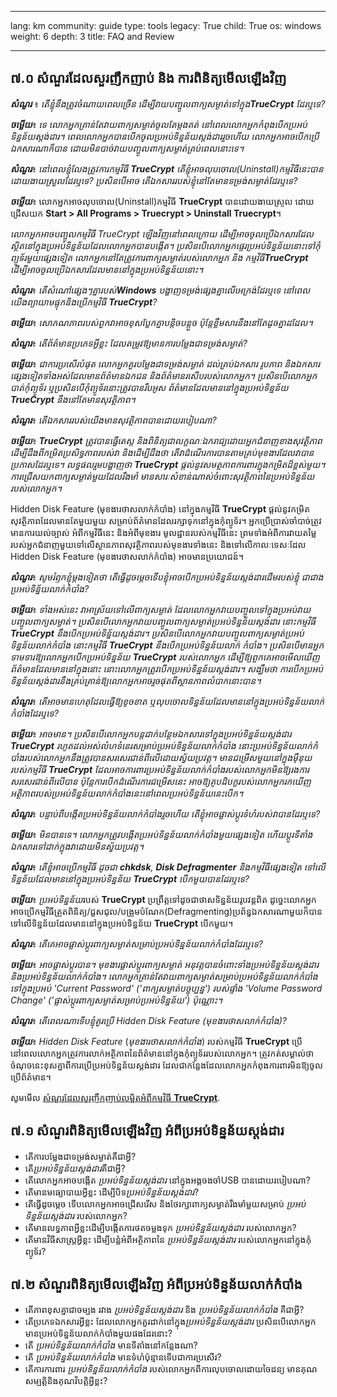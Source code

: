 

---

lang: km
community: guide
type: tools
legacy: True
child: True
os: windows
weight: 6
depth: 3
title: FAQ and Review

---

<a name="7.0"></a>
## ៧.០ សំណួរដែលសួរញឹកញាប់ និង ការពិនិត្យមើលឡើងវិញ ##

<div class="background" markdown="1"> 

***សំណួរ*** ៖ *តើខ្ញុំនឹងត្រូវចំណាយពេលច្រើន ដើម្បីវាយបញ្ចូលពាក្យសម្ងាត់ទៅក្នុង**TrueCrypt** ដែរឬទេ?*

***ចម្លើយ***៖ *ទេ លោកអ្នកគ្រាន់តែវាយពាក្យសម្ងាត់ចូលតែម្តងគត់ នៅពេលលោកអ្នកកំពុងបើកប្រអប់ទិន្នន័យស្តង់ដារ។ ពេលលោកអ្នកបានបើកចូលប្រអប់ទិន្នន័យស្តង់ដាររួចហើយ លោកអ្នកអាចបើកប្រើឯកសារណាក៏បាន ដោយមិនបាច់វាយបញ្ចូលពាក្យសម្ងាត់គ្រប់ពេលនោះទេ។*

***សំណួរ***៖ *នៅពេលខ្ញុំលែងត្រូវការកម្មវិធី **TrueCrypt** តើខ្ញុំអាចលុបចោល(Uninstall)កម្មវិធីនេះបានដោយងាយស្រួលដែរឬទេ? ប្រសិនបើអាច តើឯកសាររបស់ខ្ញុំនៅតែមានទម្រង់សម្ងាត់ដែរឬទេ?*

***ចម្លើយ***៖ លោកអ្នកអាចលុបចោល(Uninstall)កម្មវិធី **TrueCrypt** បានដោយងាយស្រួល ដោយជ្រើសយក **Start > All Programs > Truecrypt > Uninstall Truecrypt**។

*លោកអ្នកអាចបញ្ចូលកម្មវិធី TrueCrypt ឡើងវិញនៅពេលក្រោយ ដើម្បីអាចចូលប្រើឯកសារដែលស្ថិតនៅក្នុងប្រអប់ទិន្នន័យដែលលោកអ្នកបានបង្កើត។ ប្រសិនបើលោកអ្នកផ្ទេរប្រអប់ទិន្នន័យនោះទៅកុំព្យូទ័រមួយផ្សេងទៀត លោកអ្នកនៅតែត្រូវការពាក្យសម្ងាត់របស់លោកអ្នក និង កម្មវិធី**TrueCrypt** ដើម្បីអាចចូលប្រើឯកសារដែលមាននៅក្នុងប្រអប់ទិន្នន័យនោះ។*

***សំណួរ***៖ *តើសំណៅផ្សេងៗគ្នារបស់**Windows** បង្ហាញទម្រង់ផ្សេងគ្នាលើអេក្រង់ដែរឬទេ នៅពេលយើងព្យាយាមផ្ទុកនិងប្រើកម្មវិធី **TrueCrypt**?*

***ចម្លើយ***៖ *សោភណភាពរបស់ពួកវាអាចខុសប្លែកគ្នាបន្តិចបន្តួច ប៉ុន្តែខ្លឹមសារនឹងនៅតែដូចគ្នាដដែល។*

***សំណួរ***៖ *តើព័ត៌មានប្រភេទអ្វីខ្លះ ដែលតម្រូវឱ្យមានការបម្លែងជាទម្រង់សម្ងាត់?*

***ចម្លើយ***៖ *ជាការប្រសើរបំផុត លោកអ្នកគួរបម្លែងជាទម្រង់សម្ងាត់ ដល់គ្រប់ឯកសារ រូបភាព និងឯកសារផ្សេងទៀតទាំងអស់ដែលមានព័ត៌មានឯកជន និងព័ត៌មានរសើបរបស់លោកអ្នក។ ប្រសិនបើលោកអ្នកបាត់កុំព្យូទ័រ ឬប្រសិនបើកុំព្យូទ័រនោះត្រូវបានរឹបអូស ព័ត៌មានដែលមាននៅក្នុងប្រអប់ទិន្នន័យ **TrueCrypt** នឹងនៅតែមានសុវត្ថិភាព។*

***សំណួរ***៖ *តើឯកសាររបស់យើងមានសុវត្ថិភាពបានដោយរបៀបណា?*

***ចម្លើយ***៖ ***TrueCrypt** ត្រូវបានធ្វើតេស្ត និងពិនិត្យជាលក្ខណៈឯករាជ្យដោយអ្នកជំនាញខាងសុវត្ថិភាព ដើម្បីដឹងពីកម្រិតប្រសិទ្ធភាពរបស់វា និងដើម្បីដឹងថា តើវាដំណើរការបានតាមគ្រប់មុខងារដែលវាបានប្រកាសដែរឬទេ។ លទ្ធផលរួមបង្ហាញថា **TrueCrypt** ផ្តល់នូវសមត្ថភាពការពារក្នុងកម្រិតដ៏ខ្ពស់មួយ។ ការជ្រើសយកពាក្យសម្ងាត់មួយដែលរឹងមាំ មានសារៈសំខាន់ណាស់ចំពោះសុវត្ថិភាពនៃប្រអប់ទិន្នន័យរបស់លោកអ្នក។*

Hidden Disk Feature (មុខងារថាសលាក់កំបាំង) នៅក្នុងកម្មវិធី **TrueCrypt** ផ្តល់នូវកម្រិតសុវត្ថិភាពដែលមានតែមួយមួយ សម្រាប់ព័ត៌មានដែលរក្សាទុកនៅក្នុងកុំព្យូទ័រ។ អ្នកប្រើប្រាស់ចាំបាច់ត្រូវមានការយល់ច្បាស់ អំពីកម្មវិធីនេះ និងអំពីមុខងារ      មូលដ្ឋានរបស់កម្មវិធីនេះ ព្រមទាំងអំពីការវាយតម្លៃរបស់អ្នកជំនាញមួយទៅលើស្ថានភាពសុវត្ថិភាពរបស់មុខងារទាំងនេះ និងទៅលើកាលៈទេសៈដែល Hidden Disk Feature (មុខងារថាសលាក់កំបាំង) អាចមានប្រយោជន៍។

***សំណួរ***៖ *សូមរំឭកខ្ញុំម្តងទៀតថា តើធ្វើដូចម្តេចទើបខ្ញុំអាចបើកប្រអប់ទិន្នន័យស្តង់ដារដើមរបស់ខ្ញុំ ជាជាងប្រអប់ទិន្ន័យលាក់កំបាំង?*

***ចម្លើយ***៖ *ទាំងអស់នេះ វាអាស្រ័យទៅលើពាក្យសម្ងាត់ ដែលលោកអ្នកវាយបញ្ចូលទៅក្នុងប្រអប់វាយបញ្ចូលពាក្យសម្ងាត់។ ប្រសិនបើលោកអ្នកវាយបញ្ចូលពាក្យសម្ងាត់ប្រអប់ទិន្នន័យស្តង់ដារ នោះកម្មវិធី **TrueCrypt** នឹងបើកប្រអប់ទិន្ន័យស្តង់ដារ។  ប្រសិនបើលោកអ្នកវាយបញ្ចូលពាក្យសម្ងាត់ប្រអប់ទិន្នន័យលាក់កំបាំង នោះកម្មវិធី **TrueCrypt** នឹងបើកប្រអប់ទិន្នន័យលាក់  កំបាំង។ ប្រសិនបើមានអ្នកទាមទារឱ្យលោកអ្នកបើកប្រអប់ទិន្នន័យ **TrueCrypt** របស់លោកអ្នក ដើម្បីឱ្យពួកគេអាចមើលឃើញព័ត៌មានដែលមាននៅក្នុងនោះ  នោះលោកអ្នកត្រូវបើកប្រអប់ទិន្នន័យស្តង់ដារ។ សង្ឃឹមថា ការបើកប្រអប់ទិន្នន័យស្តង់ដារនឹងគ្រប់គ្រាន់ឱ្យលោកអ្នកអាចរួចផុតពីស្ថានភាពលំបាកនោះបាន។* 

***សំណួរ***៖ *តើអាចមានហេតុដែលធ្វើឱ្យខូចខាត ឬលុបចោលទិន្នន័យដែលមាននៅក្នុងប្រអប់ទិន្នន័យលាក់កំបាំងដែរឬទេ?*

***ចម្លើយ***៖ *អាចមាន។ ប្រសិនបើលោកអ្នកបន្តដាក់បន្ថែមឯកសារទៅក្នុងប្រអប់ទិន្នន័យស្តង់ដារ **TrueCrypt** រហូតដល់អស់លំហទំនេរសម្រាប់ប្រអប់ទិន្នន័យលាក់កំបាំង  នោះប្រអប់ទិន្នន័យលាក់កំបាំងរបស់លោកអ្នកនឹងត្រូវបានសរសេរជាន់ពីលើដោយស្វ័យប្រវត្ត។ មានជម្រើសមួយនៅក្នុងម៉ឺនុយរបស់កម្មវិធី **TrueCrypt** ដែលអាចការពារប្រអប់ទិន្នន័យលាក់កំបាំងរបស់លោកអ្នកមិនឱ្យរងការសរសេរជាន់ពីលើបាន ប៉ុន្តែការបើកដំណើរការជម្រើសនេះ អាចឱ្យគូបដិបក្ខរបស់លោកអ្នករកឃើញអត្ថិភាពរបស់ប្រអប់ទិន្នន័យលាក់កំបាំងនេះនៅពេលប្រអប់ទិន្នន័យនេះបើក។*

***សំណួរ***៖ *បន្ទាប់ពីបង្កើតប្រអប់ទិន្នន័យលាក់កំបាំងរួចហើយ តើខ្ញុំអាចផ្លាស់ប្តូរទំហំរបស់វាបានដែរឬទេ?*

***ចម្លើយ***៖ *មិនបានទេ។ លោកអ្នកត្រូវបង្កើតប្រអប់ទិន្នន័យលាក់កំបាំងមួយផ្សេងទៀត ហើយប្តូរទីតាំងឯកសារទៅដាក់ក្នុងវាដោយមិនស្វ័យប្រវត្ត។* 

***សំណួរ***៖ *តើខ្ញុំអាចប្រើកម្មវិធី ដូចជា **chkdsk**, **Disk Defragmenter** និងកម្មវិធីផ្សេងទៀត ទៅលើទិន្នន័យដែលមាននៅក្នុងប្រអប់ទិន្នន័យ **TrueCrypt** បើកមួយបានដែរឬទេ?* 

***ចម្លើយ***៖ *ប្រអប់ទិន្នន័យ*របស់ **TrueCrypt** ប្រព្រឹត្តទៅដូចជាថាសទិន្នន័យរូបវន្តពិត ដូច្នេះលោកអ្នកអាចប្រើកម្មវិធីត្រួតពិនិត្យ/ជួសជុល/បង្រួមបំណែក(Defragmenting)ប្រព័ន្ធឯកសារណាមួយក៏បាន ទៅលើទិន្នន័យដែលមាននៅក្នុងប្រអប់ទិន្នន័យ **TrueCrypt** បើកមួយ។

 ***សំណួរ***៖ *តើគេអាចផ្លាស់ប្តូរពាក្យសម្ងាត់សម្រាប់ប្រអប់ទិន្នន័យលាក់កំបាំងដែរឬទេ?* 

***ចម្លើយ***៖ *អាចផ្លាស់ប្តូរបាន។ មុខងារផ្លាស់ប្តូរពាក្យសម្ងាត់ អនុវត្តបានចំពោះទាំងប្រអប់ទិន្នន័យស្តង់ដារ និងប្រអប់ទិន្នន័យលាក់កំបាំង។ លោកអ្នកគ្រាន់តែវាយពាក្យសម្ងាត់សម្រាប់ប្រអប់ទិន្នន័យលាក់កំបាំងទៅក្នុងប្រអប់ 'Current Password' ('ពាក្យសម្ងាត់បច្ចុប្បន្ន') របស់ផ្ទាំង 'Volume Password Change' ('ផ្លាស់ប្តូរពាក្យសម្ងាត់សម្រាប់ប្រអប់ទិន្នន័យ') ប៉ុណ្ណោះ។*

***សំណួរ***៖ *តើពេលណាទើបខ្ញុំគួរប្រើ Hidden Disk Feature (មុខងារថាសលាក់កំបាំង)?*

***ចម្លើយ***៖ *Hidden Disk Feature* (*មុខងារថាសលាក់កំបាំង*) របស់កម្មវិធី **TrueCrypt** ប្រើនៅពេលលោកអ្នកត្រូវការលាក់អត្ថិភាពនៃព័ត៌មាននៅក្នុងកុំព្យូទ័ររបស់លោកអ្នក។ ត្រូវកត់សម្គាល់ថា ចំណុចនេះខុសគ្នាពីការប្រើប្រអប់ទិន្នន័យស្តង់ដារ  ដែលជាកន្លែងដែលលោកអ្នកកំពុងការពារមិនឱ្យចូលប្រើព័ត៌មាន។

សូមមើល [សំណួរដែលសួរញឹកញាប់លម្អិតអំពីកម្មវិធី **TrueCrypt**](http://andryou.com/truecrypt/faq.php).

</div>

<a name="7.1"></a>
## ៧.១ សំណួរពិនិត្យមើលឡើងវិញ អំពីប្រអប់ទិន្នន័យស្តង់ដារ ##

- តើការបម្លែងជាទម្រង់សម្ងាត់គឺជាអ្វី? 
- តើ*ប្រអប់ទិន្នន័យស្តង់ដារ*គឺជាអ្វី?
- តើលោកអ្នកអាចបង្កើត *ប្រអប់ទិន្នន័យស្តង់ដារ* នៅក្នុងអង្គចងចាំUSB បានដោយរបៀបណា?
- តើមានមធ្យោបាយអ្វីខ្លះ ដើម្បីបិទ*ប្រអប់ទិន្នន័យស្តង់ដារ*?
- តើធ្វើដូចម្តេច ទើបលោកអ្នកអាចជ្រើសរើស និងថែរក្សាពាក្យសម្ងាត់រឹងមាំមួយសម្រាប់ *ប្រអប់ទិន្នន័យស្តង់ដារ* របស់លោកអ្នក? 
- តើមានលទ្ធភាពអ្វីខ្លះដើម្បីបង្កើតការថតចម្លងទុក *ប្រអប់ទិន្នន័យស្តង់ដារ* របស់លោកអ្នក?
- តើមានវិធីសាស្ត្រអ្វីខ្លះ ដើម្បីបន្លំអំពីអត្ថិភាពនៃ *ប្រអប់ទិន្នន័យស្តង់ដារ* របស់លោកអ្នកនៅក្នុងកុំព្យូទ័រ?

<a name="7.2"></a>
## ៧.២ សំណួរពិនិត្យមើលឡើងវិញ អំពីប្រអប់ទិន្នន័យលាក់កំបាំង ##

- តើភាពខុសគ្នាជាចម្បង រវាង *ប្រអប់ទិន្នន័យស្តង់ដារ* និង *ប្រអប់ទិន្នន័យលាក់កំបាំង* គឺជាអ្វី?
- តើប្រភេទឯកសារអ្វីខ្លះ ដែលលោកអ្នកគួរដាក់នៅក្នុង*ប្រអប់ទិន្នន័យស្តង់ដារ* ប្រសិនបើលោកអ្នកមានប្រអប់ទិន្នន័យលាក់កំបាំងមួយផងដែរនោះ?
- តើ *ប្រអប់ទិន្នន័យលាក់កំបាំង* មានទីតាំងនៅកន្លែងណា?
- តើ *ប្រអប់ទិន្នន័យលាក់កំបាំង* មានទំហំប៉ុន្មានទើបជាការប្រសើរ?
- តើការការពារ *ប្រអប់ទិន្នន័យលាក់កំបាំង* របស់លោកអ្នកពីការលុបចោលដោយចៃដន្យ មានគុណសម្បត្តិនិងគុណវិបត្តិអ្វីខ្លះ?


